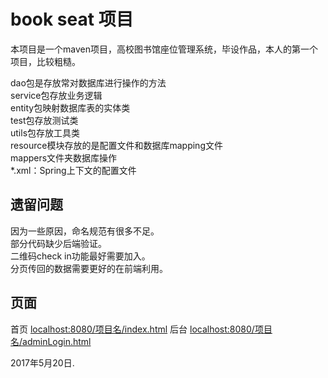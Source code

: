 # book seat 项目

本项目是一个maven项目，高校图书馆座位管理系统，毕设作品，本人的第一个项目，比较粗糙。

dao包是存放常对数据库进行操作的方法<br>
service包存放业务逻辑<br>
entity包映射数据库表的实体类<br>
test包存放测试类<br>
utils包存放工具类<br>
resource模块存放的是配置文件和数据库mapping文件<br>
mappers文件夹数据库操作<br>
*.xml：Spring上下文的配置文件

## 遗留问题 

因为一些原因，命名规范有很多不足。<br>
部分代码缺少后端验证。<br>
二维码check in功能最好需要加入。<br>
分页传回的数据需要更好的在前端利用。

## 页面

首页  [localhost:8080/项目名/index.html](http://localhost:8080/项目名/index.html)           后台  [localhost:8080/项目名/adminLogin.html](http://localhost:8080/项目名/adminLogin.html)

2017年5月20日.
